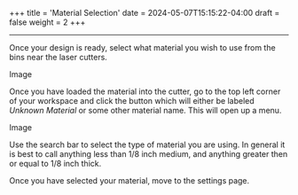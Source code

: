 +++
title = 'Material Selection'
date = 2024-05-07T15:15:22-04:00
draft = false
weight = 2
+++

---

Once your design is ready, select what material you wish to use from the bins near the laser cutters.

Image

Once you have loaded the material into the cutter, go to the top left corner of your workspace and click the button which will either be labeled *Unknown Material* or some other material name. This will open up a menu.

Image

Use the search bar to select the type of material you are using. In general it is best to call anything less than 1/8 inch medium, and anything greater then or equal to 1/8 inch thick.

Once you have selected your material, move to the settings page.